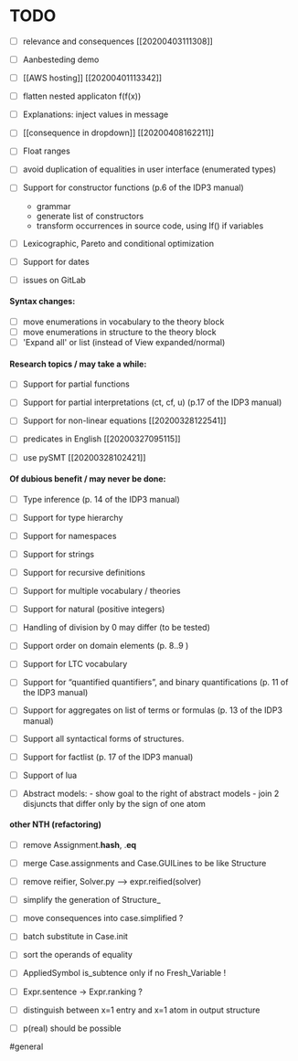 TODO
=
- [ ] relevance and consequences [[20200403111308]]
- [ ] Aanbesteding demo
- [ ] [[AWS hosting]] [[20200401113342]] 

- [ ] flatten nested applicaton f(f(x))
- [ ] Explanations: inject values in message
- [ ] [[consequence in dropdown]] [[20200408162211]] 
- [ ] Float ranges
- [ ] avoid duplication of equalities in user interface (enumerated types)

- [ ] Support for constructor functions (p.6 of the IDP3 manual)
    - grammar
    - generate list of constructors
    - transform occurrences in source code, using If() if variables
- [ ] Lexicographic, Pareto and conditional optimization
- [ ] Support for dates
- [ ] issues on GitLab

#### Syntax changes:
- [ ] move enumerations in vocabulary to the theory block
- [ ] move enumerations in structure to the theory block
- [ ] 'Expand all' or list (instead of View expanded/normal)

#### Research topics / may take a while:
- [ ] Support for partial functions
- [ ] Support for partial interpretations (ct, cf, u) (p.17 of the IDP3 manual)
- [ ] Support for non-linear equations [[20200328122541]]
- [ ] predicates in English [[20200327095115]] 
- [ ] use pySMT [[20200328102421]] 


#### Of dubious benefit / may never be done:
- [ ] Type inference (p. 14 of the IDP3 manual)
- [ ] Support for type hierarchy
- [ ] Support for namespaces
- [ ] Support for strings
- [ ] Support for recursive definitions
- [ ] Support for multiple vocabulary / theories
- [ ] Support for natural (positive integers)
- [ ] Handling of division by 0 may differ (to be tested)
- [ ] Support order on domain elements (p. 8..9 )
- [ ] Support for LTC vocabulary
- [ ] Support for “quantified quantifiers”, and binary quantifications (p. 11 of the IDP3 manual)
- [ ] Support for aggregates on list of terms or formulas (p. 13 of the IDP3 manual)
- [ ] Support all syntactical forms of structures.
- [ ] Support for factlist (p. 17 of the IDP3 manual)
- [ ] Support of lua
- [ ] Abstract models:
        - show goal to the right of abstract models
        - join 2 disjuncts that differ only by the sign of one atom


#### other NTH (refactoring)
- [ ] remove Assignment.__hash__, .__eq__
- [ ] merge Case.assignments and Case.GUILines to be like Structure
- [ ] remove reifier, Solver.py --> expr.reified(solver)
- [ ] simplify the generation of Structure_

- [ ] move consequences into case.simplified ?
- [ ] batch substitute in Case.init
- [ ] sort the operands of equality
- [ ] AppliedSymbol is_subtence only if no Fresh_Variable !
- [ ] Expr.sentence -> Expr.ranking ?
- [ ] distinguish between x=1 entry and x=1 atom in output structure
- [ ] p(real) should be possible

#general